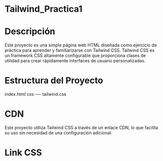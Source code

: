 # Tailwind_Practica1

# Descripción
Este proyecto es una simple página web HTML diseñada como ejercicio de práctica para aprender y familiarizarse con Tailwind CSS. Tailwind CSS es un framework CSS altamente configurable que proporciona clases de utilidad para crear rápidamente interfaces de usuario personalizadas.

# Estructura del Proyecto
index.html
css ── tailwind.css

# CDN
Este proyecto utiliza Tailwind CSS a través de un enlace CDN, lo que facilita su uso sin necesidad de una configuración adicional. 

# Link CSS
<link href="https://cdn.jsdelivr.net/npm/tailwindcss@^1.0/dist/tailwind.min.css" rel="stylesheet">

